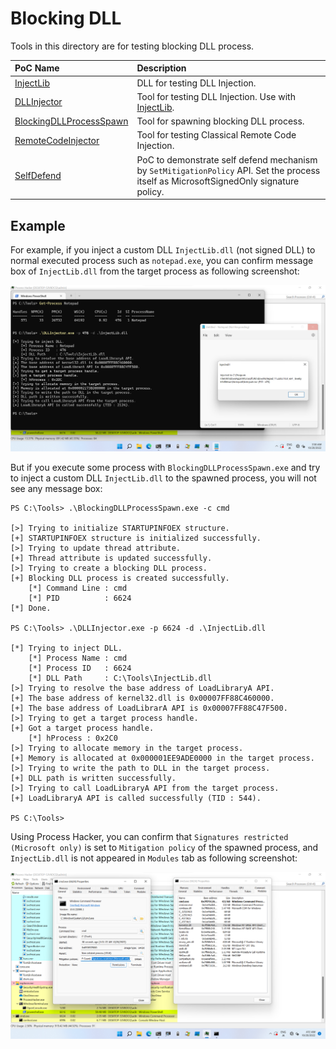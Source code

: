 # Blocking DLL

Tools in this directory are for testing blocking DLL process.

| PoC Name | Description |
| :--- | :--- |
| [InjectLib](./InjectLib) | DLL for testing DLL Injection. |
| [DLLInjector](./DLLInjector) | Tool for testing DLL Injection. Use with [InjectLib](./InjectLib). |
| [BlockingDLLProcessSpawn](./BlockingDLLProcessSpawn) | Tool for spawning blocking DLL process. |
| [RemoteCodeInjector](./RemoteCodeInjector) | Tool for testing Classical Remote Code Injection. |
| [SelfDefend](./SelfDefend) | PoC to demonstrate self defend mechanism by `SetMitigationPolicy` API. Set the process itself as MicrosoftSignedOnly signature policy. |


## Example

For example, if you inject a custom DLL `InjectLib.dll` (not signed DLL) to normal executed process such as `notepad.exe`, you can confirm message box of `InjectLib.dll` from the target process as following screenshot:

![1-dllinjection.png](./figures/1-dllinjection.png)

But if you execute some process with `BlockingDLLProcessSpawn.exe` and try to inject a custom DLL `InjectLib.dll` to the spawned process, you will not see any message box:

```
PS C:\Tools> .\BlockingDLLProcessSpawn.exe -c cmd

[>] Trying to initialize STARTUPINFOEX structure.
[+] STARTUPINFOEX structure is initialized successfully.
[>] Trying to update thread attribute.
[+] Thread attribute is updated successfully.
[>] Trying to create a blocking DLL process.
[+] Blocking DLL process is created successfully.
    [*] Command Line : cmd
    [*] PID          : 6624
[*] Done.

PS C:\Tools> .\DLLInjector.exe -p 6624 -d .\InjectLib.dll

[*] Trying to inject DLL.
    [*] Process Name : cmd
    [*] Process ID   : 6624
    [*] DLL Path     : C:\Tools\InjectLib.dll
[>] Trying to resolve the base address of LoadLibraryA API.
[+] The base address of kernel32.dll is 0x00007FF88C460000.
[+] The base address of LoadLibrarA API is 0x00007FF88C47F500.
[>] Trying to get a target process handle.
[+] Got a target process handle.
    [*] hProcess : 0x2C0
[>] Trying to allocate memory in the target process.
[+] Memory is allocated at 0x000001EE9ADE0000 in the target process.
[>] Trying to write the path to DLL in the target process.
[+] DLL path is written successfully.
[>] Trying to call LoadLibraryA API from the target process.
[+] LoadLibraryA API is called successfully (TID : 544).

PS C:\Tools>
```

Using Process Hacker, you can confirm that `Signatures restricted (Microsoft only)` is set to `Mitigation policy` of the spawned process, and `InjectLib.dll` is not appeared in `Modules` tab as following screenshot:

![2-processhacker.png](./figures/2-processhacker.png)